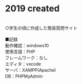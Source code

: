 # 2019 created
<br>
○学生の頃に作成した簡易質問サイト<br>
<br>
■記録<br>
動作確認：windows10<br>
使用言語：PHP<br>
フレームワーク：なし<br>
エディタ：vscode<br>
サーバ：XAMPP(Apache)<br>
DB：PHPMyAdmin<br>
